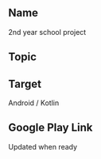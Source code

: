 ## Name
2nd year school project

## Topic

## Target  
Android / Kotlin


## Google Play Link  
Updated when ready
